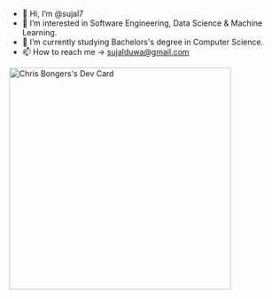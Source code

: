 - 👋 Hi, I’m @sujal7
- 👀 I’m interested in Software Engineering, Data Science & Machine Learning.
- 🌱 I’m currently studying Bachelors's degree in Computer Science.
- 📫 How to reach me -> sujalduwa@gmail.com

<a href="https://app.daily.dev/DailyDevTips"><img src="https://github.com/sujal7/sujal7/devcard.svg" width="400" alt="Chris Bongers's Dev Card"/></a>
<!---
sujal7/sujal7 is a ✨ special ✨ repository because its `README.md` (this file) appears on your GitHub profile.
You can click the Preview link to take a look at your changes.
--->
